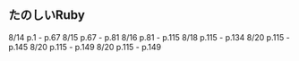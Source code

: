 ## たのしいRuby
8/14 p.1 - p.67
8/15 p.67 - p.81
8/16 p.81 - p.115
8/18 p.115 - p.134
8/20 p.115 - p.145
8/20 p.115 - p.149
8/20 p.115 - p.149
